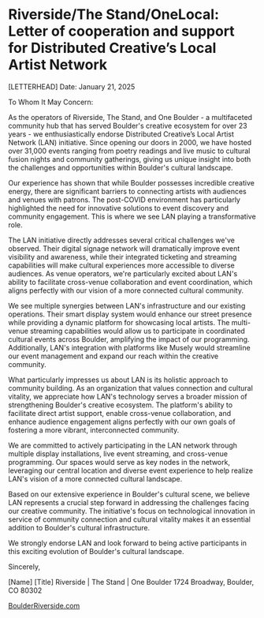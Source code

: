 # Riverside/The Stand/OneLocal: Letter of cooperation and support for Distributed Creative’s Local Artist Network

[LETTERHEAD]
Date: January 21, 2025

To Whom It May Concern:

As the operators of Riverside, The Stand, and One Boulder - a multifaceted community hub that has served Boulder's creative ecosystem for over 23 years - we enthusiastically endorse Distributed Creative’s Local Artist Network (LAN) initiative. Since opening our doors in 2000, we have hosted over 31,000 events ranging from poetry readings and live music to cultural fusion nights and community gatherings, giving us unique insight into both the challenges and opportunities within Boulder's cultural landscape.

Our experience has shown that while Boulder possesses incredible creative energy, there are significant barriers to connecting artists with audiences and venues with patrons. The post-COVID environment has particularly highlighted the need for innovative solutions to event discovery and community engagement. This is where we see LAN playing a transformative role.

The LAN initiative directly addresses several critical challenges we've observed. Their digital signage network will dramatically improve event visibility and awareness, while their integrated ticketing and streaming capabilities will make cultural experiences more accessible to diverse audiences. As venue operators, we're particularly excited about LAN's ability to facilitate cross-venue collaboration and event coordination, which aligns perfectly with our vision of a more connected cultural community.

We see multiple synergies between LAN's infrastructure and our existing operations. Their smart display system would enhance our street presence while providing a dynamic platform for showcasing local artists. The multi-venue streaming capabilities would allow us to participate in coordinated cultural events across Boulder, amplifying the impact of our programming. Additionally, LAN's integration with platforms like Musely would streamline our event management and expand our reach within the creative community.

What particularly impresses us about LAN is its holistic approach to community building. As an organization that values connection and cultural vitality, we appreciate how LAN's technology serves a broader mission of strengthening Boulder's creative ecosystem. The platform's ability to facilitate direct artist support, enable cross-venue collaboration, and enhance audience engagement aligns perfectly with our own goals of fostering a more vibrant, interconnected community.

We are committed to actively participating in the LAN network through multiple display installations, live event streaming, and cross-venue programming. Our spaces would serve as key nodes in the network, leveraging our central location and diverse event experience to help realize LAN's vision of a more connected cultural landscape.

Based on our extensive experience in Boulder's cultural scene, we believe LAN represents a crucial step forward in addressing the challenges facing our creative community. The initiative's focus on technological innovation in service of community connection and cultural vitality makes it an essential addition to Boulder's cultural infrastructure.

We strongly endorse LAN and look forward to being active participants in this exciting evolution of Boulder's cultural landscape.

Sincerely,

[Name]
[Title]
Riverside | The Stand | One Boulder
1724 Broadway, Boulder, CO 80302

[BoulderRiverside.com](https://boulderriverside.com/)